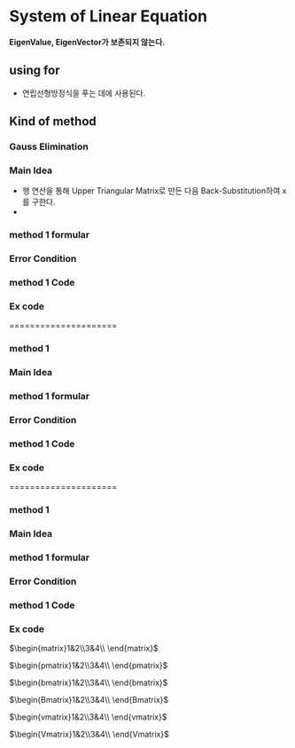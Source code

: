 # System of Linear Equation
  **EigenValue, EigenVector가 보존되지 않는다.**
  
## using for
 - 연립선형방정식을 푸는 데에 사용된다. 

## Kind of method
  ### Gauss Elimination

### Main Idea

- 행 연산을 통해 Upper Triangular Matrix로 만든 다음  Back-Substitution하여 x를 구한다. 
 - 
### method 1 formular

### Error Condition


### method 1 Code

### Ex code

=====================

### method 1

### Main Idea

### method 1 formular

### Error Condition

### method 1 Code

### Ex code



=====================

### method 1

### Main Idea

### method 1 formular

### Error Condition

### method 1 Code

### Ex code

$\begin{matrix}1&2\\3&4\\ \end{matrix}$

$\begin{pmatrix}1&2\\3&4\\ \end{pmatrix}$

$\begin{bmatrix}1&2\\3&4\\ \end{bmatrix}$

$\begin{Bmatrix}1&2\\3&4\\ \end{Bmatrix}$

$\begin{vmatrix}1&2\\3&4\\ \end{vmatrix}$

$\begin{Vmatrix}1&2\\3&4\\ \end{Vmatrix}$


